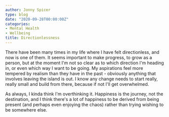 ```yaml
---
author: Jonny Spicer
type: blog
date: "2020-09-28T00:00:00Z"
categories:
- Mental Health
- Wellbeing
title: Directionlessness
---
```

There have been many times in my life where I have felt directionless, and now is one of them. It seems important to make progress, to grow as a person, but at the moment I'm not so
clear as to which direction I'm heading in, or even which way I want to be going. My aspirations feel more tempered by realism than they have in the past - obviously anything that
involves leaving the island is out. I know any change needs to start really, really small and build from there, because if not I'll get overwhelmed.

As always, I kinda think I'm overthinking it. Happiness is the journey, not the destination, and I think there's a lot of happiness to be derived from being present (and perhaps
even enjoying the chaos) rather than trying wishing to be somewhere else.
